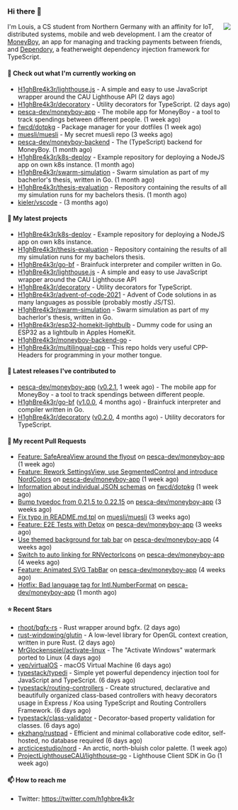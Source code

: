 ### Hi there 👋


<img align="right" src="https://github-readme-stats.vercel.app/api?username=h1ghbre4k3r">

I'm Louis, a CS student from Northern Germany with an affinity for IoT, distributed systems, mobile and web development. I am the creator of [MoneyBoy](https://github.com/pesca-dev/moneyboy-app), an app for managing and tracking payments between friends, and [Dependory](https://github.com/H1ghBre4k3r/dependory), a featherweight dependency injection framework for TypeScript.

#### 👷 Check out what I'm currently working on

- [H1ghBre4k3r/lighthouse.js](https://github.com/H1ghBre4k3r/lighthouse.js) - A simple and easy to use JavaScript wrapper around the CAU Lighthouse API (2 days ago)
- [H1ghBre4k3r/decoratory](https://github.com/H1ghBre4k3r/decoratory) - Utility decorators for TypeScript. (2 days ago)
- [pesca-dev/moneyboy-app](https://github.com/pesca-dev/moneyboy-app) - The mobile app for MoneyBoy - a tool to track spendings between different people. (1 week ago)
- [fwcd/dotpkg](https://github.com/fwcd/dotpkg) - Package manager for your dotfiles (1 week ago)
- [muesli/muesli](https://github.com/muesli/muesli) - My secret muesli repo (3 weeks ago)
- [pesca-dev/moneyboy-backend](https://github.com/pesca-dev/moneyboy-backend) - The (TypeScript) backend for MoneyBoy. (1 month ago)
- [H1ghBre4k3r/k8s-deploy](https://github.com/H1ghBre4k3r/k8s-deploy) - Example repository for deploying a NodeJS app on own k8s instance. (1 month ago)
- [H1ghBre4k3r/swarm-simulation](https://github.com/H1ghBre4k3r/swarm-simulation) - Swarm simulation as part of my bacherlor&#39;s thesis, written in Go. (1 month ago)
- [H1ghBre4k3r/thesis-evaluation](https://github.com/H1ghBre4k3r/thesis-evaluation) - Repository containing the results of all my simulation runs for my bachelors thesis. (1 month ago)
- [kieler/vscode](https://github.com/kieler/vscode) -  (3 months ago)

#### 🌱 My latest projects

- [H1ghBre4k3r/k8s-deploy](https://github.com/H1ghBre4k3r/k8s-deploy) - Example repository for deploying a NodeJS app on own k8s instance.
- [H1ghBre4k3r/thesis-evaluation](https://github.com/H1ghBre4k3r/thesis-evaluation) - Repository containing the results of all my simulation runs for my bachelors thesis.
- [H1ghBre4k3r/go-bf](https://github.com/H1ghBre4k3r/go-bf) - Brainfuck interpreter and compiler written in Go.
- [H1ghBre4k3r/lighthouse.js](https://github.com/H1ghBre4k3r/lighthouse.js) - A simple and easy to use JavaScript wrapper around the CAU Lighthouse API
- [H1ghBre4k3r/decoratory](https://github.com/H1ghBre4k3r/decoratory) - Utility decorators for TypeScript.
- [H1ghBre4k3r/advent-of-code-2021](https://github.com/H1ghBre4k3r/advent-of-code-2021) - Advent of Code solutions in as many languages as possible (probably mostly JS/TS).
- [H1ghBre4k3r/swarm-simulation](https://github.com/H1ghBre4k3r/swarm-simulation) - Swarm simulation as part of my bacherlor&#39;s thesis, written in Go.
- [H1ghBre4k3r/esp32-homekit-lightbulb](https://github.com/H1ghBre4k3r/esp32-homekit-lightbulb) - Dummy code for using an ESP32 as a lightbulb in Apples HomeKit.
- [H1ghBre4k3r/moneyboy-backend-go](https://github.com/H1ghBre4k3r/moneyboy-backend-go) - 
- [H1ghBre4k3r/multilingual-cpp](https://github.com/H1ghBre4k3r/multilingual-cpp) - This repo holds very useful CPP-Headers for programming in your mother tongue. 

#### 🔭 Latest releases I've contributed to

- [pesca-dev/moneyboy-app](https://github.com/pesca-dev/moneyboy-app) ([v0.2.1](https://github.com/pesca-dev/moneyboy-app/releases/tag/v0.2.1), 1 week ago) - The mobile app for MoneyBoy - a tool to track spendings between different people.
- [H1ghBre4k3r/go-bf](https://github.com/H1ghBre4k3r/go-bf) ([v1.0.0](https://github.com/H1ghBre4k3r/go-bf/releases/tag/v1.0.0), 4 months ago) - Brainfuck interpreter and compiler written in Go.
- [H1ghBre4k3r/decoratory](https://github.com/H1ghBre4k3r/decoratory) ([v0.2.0](https://github.com/H1ghBre4k3r/decoratory/releases/tag/v0.2.0), 4 months ago) - Utility decorators for TypeScript.

#### 🔨 My recent Pull Requests

- [Feature: SafeAreaView around the flyout](https://github.com/pesca-dev/moneyboy-app/pull/189) on [pesca-dev/moneyboy-app](https://github.com/pesca-dev/moneyboy-app) (1 week ago)
- [Feature: Rework SettingsView, use SegmentedControl and introduce NordColors](https://github.com/pesca-dev/moneyboy-app/pull/186) on [pesca-dev/moneyboy-app](https://github.com/pesca-dev/moneyboy-app) (1 week ago)
- [Information about individual JSON schemas](https://github.com/fwcd/dotpkg/pull/5) on [fwcd/dotpkg](https://github.com/fwcd/dotpkg) (1 week ago)
- [Bump typedoc from 0.21.5 to 0.22.15](https://github.com/pesca-dev/moneyboy-app/pull/182) on [pesca-dev/moneyboy-app](https://github.com/pesca-dev/moneyboy-app) (3 weeks ago)
- [Fix typo in README.md.tpl](https://github.com/muesli/muesli/pull/4) on [muesli/muesli](https://github.com/muesli/muesli) (3 weeks ago)
- [Feature: E2E Tests with Detox](https://github.com/pesca-dev/moneyboy-app/pull/177) on [pesca-dev/moneyboy-app](https://github.com/pesca-dev/moneyboy-app) (3 weeks ago)
- [Use themed background for tab bar](https://github.com/pesca-dev/moneyboy-app/pull/175) on [pesca-dev/moneyboy-app](https://github.com/pesca-dev/moneyboy-app) (4 weeks ago)
- [Switch to auto linking for RNVectorIcons](https://github.com/pesca-dev/moneyboy-app/pull/174) on [pesca-dev/moneyboy-app](https://github.com/pesca-dev/moneyboy-app) (4 weeks ago)
- [Feature: Animated SVG TabBar](https://github.com/pesca-dev/moneyboy-app/pull/172) on [pesca-dev/moneyboy-app](https://github.com/pesca-dev/moneyboy-app) (4 weeks ago)
- [Hotfix: Bad language tag for Intl.NumberFormat](https://github.com/pesca-dev/moneyboy-app/pull/166) on [pesca-dev/moneyboy-app](https://github.com/pesca-dev/moneyboy-app) (1 month ago)

#### ⭐ Recent Stars

- [rhoot/bgfx-rs](https://github.com/rhoot/bgfx-rs) - Rust wrapper around bgfx. (2 days ago)
- [rust-windowing/glutin](https://github.com/rust-windowing/glutin) - A low-level library for OpenGL context creation, written in pure Rust. (2 days ago)
- [MrGlockenspiel/activate-linux](https://github.com/MrGlockenspiel/activate-linux) - The &#34;Activate Windows&#34; watermark ported to Linux (4 days ago)
- [yep/virtualOS](https://github.com/yep/virtualOS) - macOS Virtual Machine (6 days ago)
- [typestack/typedi](https://github.com/typestack/typedi) - Simple yet powerful dependency injection tool for JavaScript and TypeScript. (6 days ago)
- [typestack/routing-controllers](https://github.com/typestack/routing-controllers) - Create structured, declarative and beautifully organized class-based controllers with heavy decorators usage in Express / Koa using TypeScript and Routing Controllers Framework. (6 days ago)
- [typestack/class-validator](https://github.com/typestack/class-validator) - Decorator-based property validation for classes. (6 days ago)
- [ekzhang/rustpad](https://github.com/ekzhang/rustpad) - Efficient and minimal collaborative code editor, self-hosted, no database required (6 days ago)
- [arcticicestudio/nord](https://github.com/arcticicestudio/nord) - An arctic, north-bluish color palette. (1 week ago)
- [ProjectLighthouseCAU/lighthouse-go](https://github.com/ProjectLighthouseCAU/lighthouse-go) - Lighthouse Client SDK in Go (1 week ago)

#### 📫 How to reach me

- Twitter: https://twitter.com/h1ghbre4k3r
